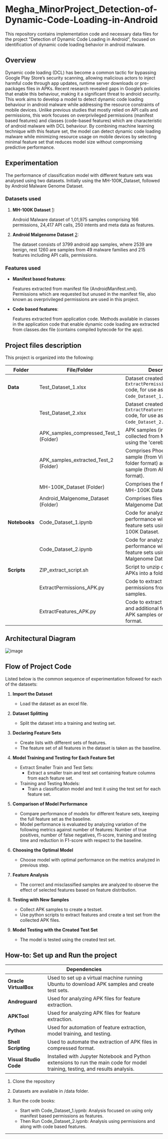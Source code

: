 # Megha_MinorProject_Detection-of-Dynamic-Code-Loading-in-Android
This repository contains implementation code and necessary data files for the project "Detection of Dynamic Code Loading in Android", focused on identification of dynamic code loading behavior in android malware.

## Overview

Dynamic code loading (DCL) has become a common tactic for bypassing Google Play Store’s security scanning, allowing malicious actors to inject harmful code through app updates, runtime server downloads or pre-packages files in APKs. Recent research revealed gaps in Google’s policies that enable this behaviour, making it a significant threat to android security. This work aims to develop a model to detect dynamic code loading behaviour in android malware while addressing the resource constraints of mobile devices. Unlike previous studies that mostly relied on API calls and permissions, this work focuses on overprivileged permissions (manifest based features) and classes (code-based features) which are characteristic of android malware with DCL behaviour. By combining machine learning technique with this feature set, the model can detect dynamic code loading malware while minimizing resource usage on mobile devices by selecting minimal feature set that reduces model size without compromising predictive performance.

## Experimentation

The performance of classification model with different feature sets was analysed using two datasets. Initially using the MH-100K_Dataset, followed by Android Malware Genome Dataset.

### Datasets used

1. **MH-100K Dataset** 
[1](https://github.com/Malware-Hunter/MH-100K-dataset):
   
   Android Malware dataset of 1,01,975 samples comprising 166 permissions, 24,417 API calls, 250 intents and meta data as features.

2. **Android Malgenome Dataset** 
[2](https://figshare.com/articles/dataset/Android_malware_dataset_for_machine_learning_1/5854590):
   
    The dataset consists of 3799 android app samples, where 2539 are benign, rest 1260 are samples from 49 malware families and 215 features including API calls, permissions.

### Features used
* **Manifest based features**:
  
  Features extracted from manifest file (AndroidManifest.xml). Permissions which are requested but unused in the manifest file, also known as overprivileged permissions are used in this project.
  
*	**Code based features**:
  
    Features extracted from application code. Methods available in classes in the application code that enable dynamic code loading are extracted from classes.dex file (contains compiled bytecode for the app).

## Project files description 

This project is organized into the following:

| **Folder**                    | **File/Folder**                                   | **Description**                                                                                                                                     |
|--------------------------------|--------------------------------------------|-----------------------------------------------------------------------------------------------------------------------------------------------------|
| **Data**                       | Test_Dataset_1.xlsx                        | Dataset created using `ExtractPermissions_APK.py` code, for use as a testing set in `Code_Dataset_1.ipynb`.                                        |
|                                | Test_Dataset_2.xlsx                        | Dataset created using `ExtractFeatures_APK_Folder.py` code, for use as a testing set in `Code_Dataset_2.ipynb`.                                    |
|                                | APK_samples_compressed_Test_1 (Folder)     | APK samples (in zip format) collected from Malware Bazaar using the 'cereberus' tag.                                                              |
|                                | APK_samples_extracted_Test_2 (Folder)      | Comprises Phoenix malware sample (from Virushare, in folder format) and benign sample (from APKPure, in APK format).                             |
|                                | MH-100K_Dataset (Folder)                  | Comprises the files for the MH-100K Dataset.                                                                                                       |
|                                | Android_Malgenome_Dataset (Folder)         | Comprises files for the Android Malgenome Dataset.                                                                                                 |
| **Notebooks**                  | Code_Dataset_1.ipynb                       | Code for analyzing model performance with different feature sets using the MH-100K Dataset.                                                       |
|                                | Code_Dataset_2.ipynb                       | Code for analyzing model performance with different feature sets using the Android Malgenome Dataset.                                               |
| **Scripts**                    | ZIP_extract_script.sh                      | Script to unzip compressed APKs into a folder.                                                                                                     |
|                                | ExtractPermissions_APK.py                  | Code to extract desired permissions from APK samples.                                                                                             |
|                                | ExtractFeatures_APK.py                     | Code to extract permissions and additional features from APK samples or APK in folder format.                                                     |

## Architectural Diagram

![image](https://github.com/user-attachments/assets/dd2960f4-a0e2-4e0f-b992-4eab21203e34)


## Flow of Project Code

Listed below is the common sequence of experimentation followed for each of the datasets:

1. **Import the Dataset**
   - Load the dataset as an excel file.

2. **Dataset Splitting**
   - Split the dataset into a training and testing set.

3. **Declaring Feature Sets**
   - Create lists with different sets of features.
   - The feature set of all features in the dataset is taken as the baseline.

4. **Model Training and Testing for Each Feature Set**
   - Extract Smaller Train and Test Sets:
     - Extract a smaller train and test set containing feature columns from each feature set.
   - Training and Testing Models:
     - Train a classification model and test it using the test set for each feature set.

5. **Comparison of Model Performance**
   - Compare performance of models for different feature sets, keeping the full feature set as the baseline.
   - Model performance is evaluated by analyzing variation of the following metrics against number of features: Number of true positives, number of false negatives, f1-score, training and testing time and reduction in F1-score with respect to the baseline.

6. **Choosing the Optimal Model**
   - Choose model with optimal performance on the metrics analyzed in previous step.

7. **Feature Analysis**
   - The correct and misclassified samples are analyzed to observe the effect of selected features based on feature distribution.

8. **Testing with New Samples**
   - Collect APK samples to create a testset.
   - Use python scripts to extract features and create a test set from the collected APK files.
     
9. **Model Testing with the Created Test Set**
     - The model is tested using the created test set.
  
## How-to: Set up and Run the project

<table>
  <thead>
    <tr>
      <th colspan="2" style="text-align:center;">Dependencies</th>
    </tr>
  </thead>
  <tbody>
    <tr>
      <td><strong>Oracle VirtualBox</strong></td>
      <td>Used to set up a virtual machine running Ubuntu to download APK samples and create test sets.</td>
    </tr>
    <tr>
      <td><strong>Androguard</strong></td>
      <td>Used for analyzing APK files for feature extraction.</td>
    </tr>
    <tr>
      <td><strong>APKTool</strong></td>
      <td>Used for analyzing APK files for feature extraction.</td>
    </tr>
    <tr>
      <td><strong>Python</strong></td>
      <td>Used for automation of feature extraction, model training, and testing.</td>
    </tr>
    <tr>
      <td><strong>Shell Scripting</strong></td>
      <td>Used to automate the extraction of APK files in compressed format.</td>
    </tr>
    <tr>
      <td><strong>Visual Studio Code</strong></td>
      <td>Installed with Jupyter Notebook and Python extensions to run the main code for model training, testing, and results analysis.</td>
    </tr>
  </tbody>
</table>

1. 	Clone the repository
2. 	Datasets are available in /data folder.
3.  Run the code books:
   
    * Start with Code_Dataset_1.iypnb: Analysis focused on using only manifest based permissions as features. 
    * Then Run Code_Dataset_2.iypnb: Analysis using permissions and along with code based features.
---








